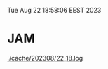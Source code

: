 Tue Aug 22 18:58:06 EEST 2023
# JAM
<a href='./cache/202308/22_18.log'>./cache/202308/22_18.log</a>
